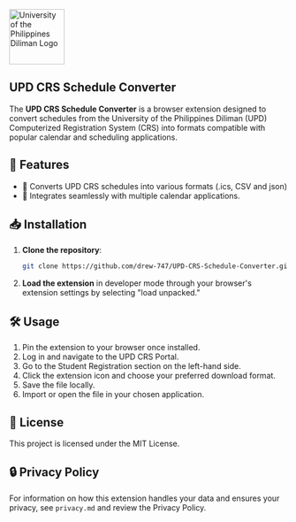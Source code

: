 <img src="https://seeklogo.com/images/U/university-of-the-philippines-diliman-upd-logo-65770383FD-seeklogo.com.png" alt="University of the Philippines Diliman Logo" width="100" height="100">

## UPD CRS Schedule Converter
The **UPD CRS Schedule Converter** is a browser extension designed to convert schedules from the University of the Philippines Diliman (UPD) Computerized Registration System (CRS) into formats compatible with popular calendar and scheduling applications.

## 🚀 Features
- 🔄 Converts UPD CRS schedules into various formats (.ics, CSV and json)
- 📅 Integrates seamlessly with multiple calendar applications.

## 📥 Installation
1. **Clone the repository**:
    ```bash
    git clone https://github.com/drew-747/UPD-CRS-Schedule-Converter.git
    ```
2. **Load the extension** in developer mode through your browser's extension settings by selecting "load unpacked."

## 🛠️ Usage
1. Pin the extension to your browser once installed.
2. Log in and navigate to the UPD CRS Portal.
3. Go to the Student Registration section on the left-hand side.
4. Click the extension icon and choose your preferred download format.
5. Save the file locally.
6. Import or open the file in your chosen application.

## 📜 License
This project is licensed under the MIT License. 

## 🔒 Privacy Policy
For information on how this extension handles your data and ensures your privacy, see `privacy.md` and review the  Privacy Policy.
